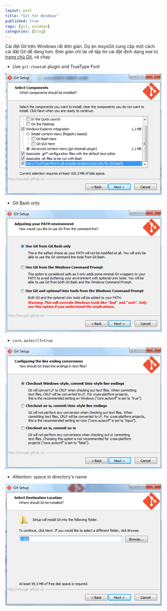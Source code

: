 ```yaml
---
layout: post
title: "Git for Windows"
published: true
tags: [git, windows]
categories: [blog]
---
```



Cài đặt Git trên Windows rất đơn giản. Dự án msysGit cung cấp một cách cài đặt
Git dễ dàng hơn. Đơn giản chỉ tải về tập tin cài đặt định dạng exe từ [trang
chủ Git][git4win],
và chạy

- Use `git-cheetah` plugin and TrueType Font

![component](/images/git_install_component.png)

- Git Bash only

![path](/images/git_install_env.png)

- `core.autocrlf=true`

![crlf](/images/git_install_lineend.png)

- Attention: space in directory's name

![dir](/images/git_install_path.png)


[git4win]: http://git-scm.com/download/win
